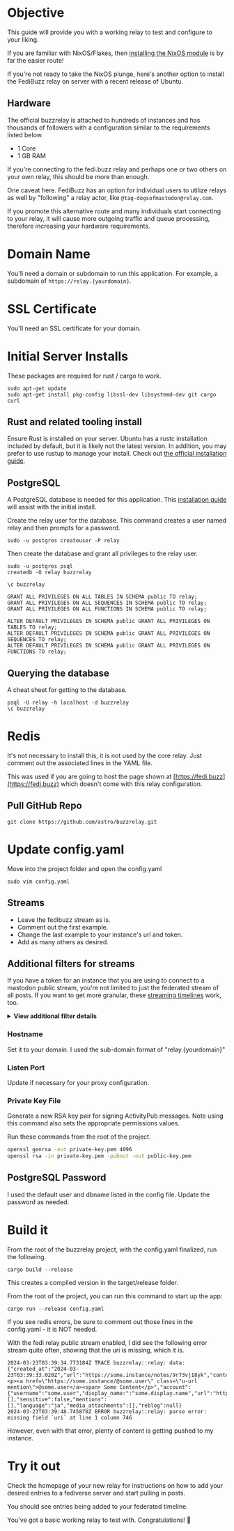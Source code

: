 # Objective
This guide will provide you with a working relay to test and configure to your liking. 

If you are familiar with NixOS/Flakes, then [installing the NixOS module](https://github.com/astro/buzzrelay?tab=readme-ov-file#build) is by far the easier route! 

If you're not ready to take the NixOS plunge, here's another option to install the FediBuzz relay on server with a recent release of Ubuntu. 

## Hardware
The official buzzrelay is attached to hundreds of instances and has thousands of followers with a configuration similar to the requirements listed below.

* 1 Core
* 1 GB RAM

If you're connecting to the fedi.buzz relay and perhaps one or two others on your own relay, this should be more than enough.

One caveat here. FediBuzz has an option for individual users to utilize relays as well by "following" a relay actor, like `@tag-dogsofmastodon@relay.com`. 

If you promote this alternative route and many individuals start connecting to your relay, it will cause more outgoing traffic and queue processing, therefore increasing your hardware requirements.

# Domain Name
You'll need a domain or subdomain to run this application. For example, a subdomain of `https://relay.{yourdomain}`.

# SSL Certificate
You'll need an SSL certificate for your domain. 

# Initial Server Installs
These packages are required for rust / cargo to work.
```
sudo apt-get update
sudo apt-get install pkg-config libssl-dev libsystemd-dev git cargo curl
```

## Rust and related tooling install
Ensure Rust is installed on your server. Ubuntu has a rustc installation included by default, but it is likely not the latest version. In addition, you may prefer to use rustup to manage your  install. Check out [the official installation guide](https://www.rust-lang.org/tools/install).


## PostgreSQL
A PostgreSQL database is needed for this application. This [installation guide](https://www.digitalocean.com/community/tutorials/how-to-install-and-use-postgresql-on-ubuntu-22-04) will assist with the initial install.

Create the relay user for the database. This command creates a user named relay and then prompts for a password.

```
sudo -u postgres createuser -P relay
```

Then create the database and grant all privileges to the relay user. 

```
sudo -u postgres psql 
createdb -O relay buzzrelay

\c buzzrelay

GRANT ALL PRIVILEGES ON ALL TABLES IN SCHEMA public TO relay;
GRANT ALL PRIVILEGES ON ALL SEQUENCES IN SCHEMA public TO relay;
GRANT ALL PRIVILEGES ON ALL FUNCTIONS IN SCHEMA public TO relay;

ALTER DEFAULT PRIVILEGES IN SCHEMA public GRANT ALL PRIVILEGES ON TABLES TO relay;
ALTER DEFAULT PRIVILEGES IN SCHEMA public GRANT ALL PRIVILEGES ON SEQUENCES TO relay;
ALTER DEFAULT PRIVILEGES IN SCHEMA public GRANT ALL PRIVILEGES ON FUNCTIONS TO relay;
```

## Querying the database
A cheat sheet for getting to the database.

```
psql -U relay -h localhost -d buzzrelay
\c buzzrelay
```

# Redis
It's not necessary to install this, it is not used by the core relay. Just comment out the associated lines in the YAML file.

This was used if you are going to host the page shown at [https://fedi.buzz](https://fedi.buzz) which doesn't come with this relay configuration.

## Pull GitHub Repo 
```
git clone https://github.com/astro/buzzrelay.git
```

# Update config.yaml

Move into the project folder and open the config.yaml

```shell
sudo vim config.yaml
```

## Streams
* Leave the fedibuzz stream as is.
* Comment out the first example.
* Change the last example to your instance's url and token.
* Add as many others as desired.
 
## Additional filters for streams
If you have a token for an instance that you are using to connect to a mastodon public stream, you're not limited to just the federated stream of all posts. If you want to get more granular, these [streaming timelines](https://docs.joinmastodon.org/methods/streaming/) work, too.

<details><summary><b>View additional filter details</b></summary>
All of the items listed below have a /local/ version as well if you want to get REALLY granular and only pick up posts from the local instance.

> This does not work for the default fedibuzz relay stream, only for mastodon servers for which you have an access token.

**Public remote posts only - federated posts excluding local ones**

You can also pass a "only_media" parameter in the querystring and get back only posts with some type of attachment (audio, image, or video) Cool!

```http
GET /api/v1/streaming/public/remote?only_media={true|false}&access_token={yourAccessToken} HTTP/1.1
```

**Public posts with a specific hashtag**

>This one does not has the only_media parameter unfortunately.

```http
GET /api/v1/streaming/hashtag?tag={yourTag}&access_token={yourAccessToken} HTTP/1.1
```

**Watch a list for posts**
For the user with the associated token, you can create a list of accounts and pass the list_id to this query. It will return only posts from those accounts.

```http
GET /api/v1/streaming/list?list={yourListId}&access_token={yourAccessToken} HTTP/1.1
```
</details>

### Hostname
Set it to your domain. I used the sub-domain format of "relay.{yourdomain}"

### Listen Port
Update if necessary for your proxy configuration.

### Private Key File
Generate a new RSA key pair for signing ActivityPub messages. Note using this command also sets the appropriate permissions values.

Run these commands from the root of the project.

```bash
openssl genrsa -out private-key.pem 4096 
openssl rsa -in private-key.pem -pubout -out public-key.pem
```

## PostgreSQL Password
I used the default user and dbname listed in the config file. Update the password as needed.

# Build it
From the root of the buzzrelay project, with the config.yaml finalized, run the following.

```
cargo build --release
```

This creates a compiled version in the target/release folder.

From the root of the project, you can run this command to start up the app:

```
cargo run --release config.yaml
```

If you see redis errors, be sure to comment out those lines in the config.yaml - it is NOT needed.

With the fedi relay public stream enabled, I did see the following error stream quite often, showing that the uri is missing, which it is.

```
2024-03-23T03:39:34.773184Z TRACE buzzrelay::relay: data: {"created_at":"2024-03-23T03:39:33.020Z","url":"https://some.instance/notes/9r73vj18yk","content":"<p><a href=\"https://some.instance/@some.user\" class=\"u-url mention\">@some.user</a><span> Some Content​</p>","account":{"username":"some.user","display_name:":"some.display.name","url":"https://some.instance/@some.user","bot":true},"tags":[],"sensitive":false,"mentions":[],"language":"ja","media_attachments":[],"reblog":null}
2024-03-23T03:39:48.745870Z ERROR buzzrelay::relay: parse error: missing field `uri` at line 1 column 746
```

However, even with that error, plenty of content is getting pushed to my instance.

# Try it out
Check the homepage of your new relay for instructions on how to add your desired entries to a fediverse server and start pulling in posts. 

You should see entries being added to your federated timeline.

You've got a basic working relay to test with. Congratulations! 🎉